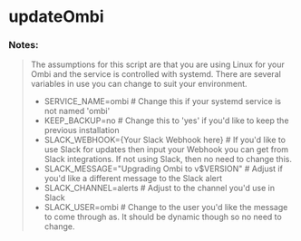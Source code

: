 # updateOmbi

### Notes:
> The assumptions for this script are that you are using Linux for your Ombi and the service is controlled with systemd.
> There are several variables in use you can change to suit your environment.
> * SERVICE_NAME=ombi				# Change this if your systemd service is not named 'ombi'
> * KEEP_BACKUP=no				# Change this to 'yes' if you'd like to keep the previous installation
> * SLACK_WEBHOOK={Your Slack Webhook here}	# If you'd like to use Slack for updates then input your Webhook you can get from Slack integrations.  If not using Slack, then no need to change this.
> * SLACK_MESSAGE="Upgrading Ombi to v$VERSION" # Adjust if you'd like a different message to the Slack alert
> * SLACK_CHANNEL=alerts			# Adjust to the channel you'd use in Slack
> * SLACK_USER=ombi				# Change to the user you'd like the message to come through as.  It should be dynamic though so no need to change.
